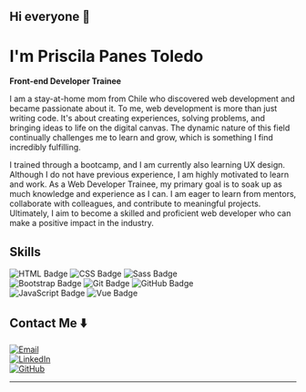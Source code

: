 ## Hi everyone 👋

# I'm Priscila Panes Toledo

**Front-end Developer Trainee**

I am a stay-at-home mom from Chile who discovered web development and became passionate about it. To me, web development is more than just writing code. It's about creating experiences, solving problems, and bringing ideas to life on the digital canvas. The dynamic nature of this field continually challenges me to learn and grow, which is something I find incredibly fulfilling.

I trained through a bootcamp, and I am currently also learning UX design. Although I do not have previous experience, I am highly motivated to learn and work. As a Web Developer Trainee, my primary goal is to soak up as much knowledge and experience as I can. I am eager to learn from mentors, collaborate with colleagues, and contribute to meaningful projects. Ultimately, I aim to become a skilled and proficient web developer who can make a positive impact in the industry.

## Skills

 ![HTML Badge](https://img.shields.io/badge/-HTML5-E34F26?logo=html5&logoColor=fff)
 ![CSS Badge](https://img.shields.io/badge/-CSS3-1572B6?logo=css3&logoColor=fff)
 ![Sass Badge](https://img.shields.io/badge/-Sass-CC6699?logo=sass&logoColor=fff) <br>
 ![Bootstrap Badge](https://img.shields.io/badge/-Bootstrap-563D7C?logo=bootstrap&logoColor=fff)
 ![Git Badge](https://img.shields.io/badge/-Git-F05032?logo=git&logoColor=fff)
 ![GitHub Badge](https://img.shields.io/badge/-GitHub-181717?logo=github&logoColor=fff) <br>
 ![JavaScript Badge](https://img.shields.io/badge/-JavaScript-F7DF1E?logo=javascript&logoColor=fff)
![Vue Badge](https://img.shields.io/badge/-Vue.js-4FC08D?logo=vue.js&logoColor=fff)

## Contact Me ⬇️

[![Email](https://img.shields.io/badge/Email-priscilapanestoledo@gmail.com-D14836?logo=gmail&logoColor=white)](mailto:priscilapanestoledo@gmail.com) <br>
[![LinkedIn](https://img.shields.io/badge/LinkedIn-Priscila%20Panes%20Toledo-0077B5?logo=linkedin&logoColor=white)](https://www.linkedin.com/in/priscila-panes/) <br>
[![GitHub](https://img.shields.io/badge/GitHub-PriscilaPanesToledo-181717?logo=github&logoColor=white)](https://github.com/PriscilaPanes)

---



